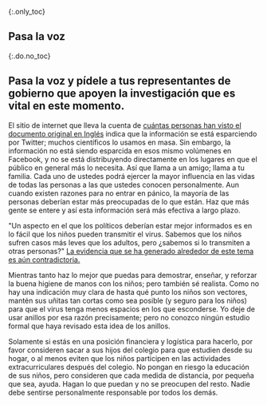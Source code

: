 {:.only_toc}
## Pasa la voz

{:.do.no_toc}
## Pasa la voz y pídele a tus representantes de gobierno que apoyen la investigación que es vital en este momento.

El sitio de internet que lleva la cuenta de [cuántas personas han visto el documento original en Inglés](https://bit.ly/corona-guidance+) indica que la información se está esparciendo por Twitter; muchos científicos lo usamos en masa. Sin embargo, la información no está siendo esparcida en esos mismo volúmenes en Facebook, y no se está distribuyendo directamente en los lugares en que el público en general más lo necesita. Así que llama a un amigo; llama a tu familia. Cada uno de ustedes podrá ejercer la mayor influencia en las vidas de todas las personas a las que ustedes conocen personalmente. Aun cuando existen razones para no entrar en pánico, la mayoría de las personas deberían estar más preocupadas de lo que están. Haz que más gente se entere y así esta información será más efectiva a largo plazo.

"Un aspecto en el que los políticos deberían estar mejor informados es en lo fácil que los niños pueden transmitir el virus. Sabemos que los niños sufren casos más leves que los adultos, pero ¿sabemos si lo transmiten a otras personas?" [La evidencia que se ha generado alrededor de este tema es aún contradictoria.](https://twitter.com/joshmich/status/1236286986161356801)

Mientras tanto haz lo mejor que puedas para demostrar, enseñar, y reforzar la buena higiene de manos con los niños; pero también sé realista. Como no hay una indicación muy clara de hasta qué punto los niños son vectores, mantén sus uñitas tan cortas como sea posible (y seguro para los niños) para que el virus tenga menos espacios en los que esconderse. Yo deje de usar anillos por esa razón precisamente; pero no conozco ningún estudio formal que haya revisado esta idea de los anillos.

Solamente si estás en una posición financiera y logística para hacerlo, por favor consideren sacar a sus hijos del colegio para que estudien desde su hogar, o al menos eviten que los niños participen en las actividades extracurriculares después del colegio. No pongan en riesgo la educación de sus niños, pero consideren que cada medida de distancia, por pequeña que sea, ayuda. Hagan lo que puedan y no se preocupen del resto. Nadie debe sentirse personalmente responsable por todos los demás.
